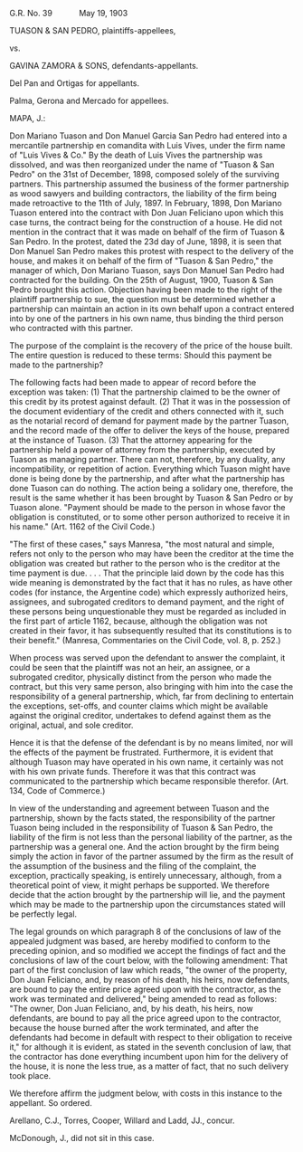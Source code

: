 G.R. No. 39            May 19, 1903

  

TUASON & SAN PEDRO, plaintiffs-appellees,

vs.

GAVINA ZAMORA & SONS, defendants-appellants.

  

Del Pan and Ortigas for appellants.

Palma, Gerona and Mercado for appellees.

  

MAPA, J.:

  

Don Mariano Tuason and Don Manuel Garcia San Pedro had entered into a mercantile partnership en comandita with Luis Vives, under the firm name of "Luis Vives & Co." By the death of Luis Vives the partnership was dissolved, and was then reorganized under the name of "Tuason & San Pedro" on the 31st of December, 1898, composed solely of the surviving partners. This partnership assumed the business of the former partnership as wood sawyers and building contractors, the liability of the firm being made retroactive to the 11th of July, 1897. In February, 1898, Don Mariano Tuason entered into the contract with Don Juan Feliciano upon which this case turns, the contract being for the construction of a house. He did not mention in the contract that it was made on behalf of the firm of Tuason & San Pedro. In the protest, dated the 23d day of June, 1898, it is seen that Don Manuel San Pedro makes this protest with respect to the delivery of the house, and makes it on behalf of the firm of "Tuason & San Pedro," the manager of which, Don Mariano Tuason, says Don Manuel San Pedro had contracted for the building. On the 25th of August, 1900, Tuason & San Pedro brought this action. Objection having been made to the right of the plaintiff partnership to sue, the question must be determined whether a partnership can maintain an action in its own behalf upon a contract entered into by one of the partners in his own name, thus binding the third person who contracted with this partner.

  

The purpose of the complaint is the recovery of the price of the house built. The entire question is reduced to these terms: Should this payment be made to the partnership?

  

The following facts had been made to appear of record before the exception was taken: (1) That the partnership claimed to be the owner of this credit by its protest against default. (2) That it was in the possession of the document evidentiary of the credit and others connected with it, such as the notarial record of demand for payment made by the partner Tuason, and the record made of the offer to deliver the keys of the house, prepared at the instance of Tuason. (3) That the attorney appearing for the partnership held a power of attorney from the partnership, executed by Tuason as managing partner. There can not, therefore, by any duality, any incompatibility, or repetition of action. Everything which Tuason might have done is being done by the partnership, and after what the partnership has done Tuason can do nothing. The action being a solidary one, therefore, the result is the same whether it has been brought by Tuason & San Pedro or by Tuason alone. "Payment should be made to the person in whose favor the obligation is constituted, or to some other person authorized to receive it in his name." (Art. 1162 of the Civil Code.)

  

"The first of these cases," says Manresa, "the most natural and simple, refers not only to the person who may have been the creditor at the time the obligation was created but rather to the person who is the creditor at the time payment is due. . . . That the principle laid down by the code has this wide meaning is demonstrated by the fact that it has no rules, as have other codes (for instance, the Argentine code) which expressly authorized heirs, assignees, and subrogated creditors to demand payment, and the right of these persons being unquestionable they must be regarded as included in the first part of article 1162, because, although the obligation was not created in their favor, it has subsequently resulted that its constitutions is to their benefit." (Manresa, Commentaries on the Civil Code, vol. 8, p. 252.)

  

When process was served upon the defendant to answer the complaint, it could be seen that the plaintiff was not an heir, an assignee, or a subrogated creditor, physically distinct from the person who made the contract, but this very same person, also bringing with him into the case the responsibility of a general partnership, which, far from declining to entertain the exceptions, set-offs, and counter claims which might be available against the original creditor, undertakes to defend against them as the original, actual, and sole creditor.

  

Hence it is that the defense of the defendant is by no means limited, nor will the effects of the payment be frustrated. Furthermore, it is evident that although Tuason may have operated in his own name, it certainly was not with his own private funds. Therefore it was that this contract was communicated to the partnership which became responsible therefor. (Art. 134, Code of Commerce.)

  

In view of the understanding and agreement between Tuason and the partnership, shown by the facts stated, the responsibility of the partner Tuason being included in the responsibility of Tuason & San Pedro, the liability of the firm is not less than the personal liability of the partner, as the partnership was a general one. And the action brought by the firm being simply the action in favor of the partner assumed by the firm as the result of the assumption of the business and the filing of the complaint, the exception, practically speaking, is entirely unnecessary, although, from a theoretical point of view, it might perhaps be supported. We therefore decide that the action brought by the partnership will lie, and the payment which may be made to the partnership upon the circumstances stated will be perfectly legal.

  

The legal grounds on which paragraph 8 of the conclusions of law of the appealed judgment was based, are hereby modified to conform to the preceding opinion, and so modified we accept the findings of fact and the conclusions of law of the court below, with the following amendment: That part of the first conclusion of law which reads, "the owner of the property, Don Juan Feliciano, and, by reason of his death, his heirs, now defendants, are bound to pay the entire price agreed upon with the contractor, as the work was terminated and delivered," being amended to read as follows: "The owner, Don Juan Feliciano, and, by his death, his heirs, now defendants, are bound to pay all the price agreed upon to the contractor, because the house burned after the work terminated, and after the defendants had become in default with respect to their obligation to receive it," for although it is evident, as stated in the seventh conclusion of law, that the contractor has done everything incumbent upon him for the delivery of the house, it is none the less true, as a matter of fact, that no such delivery took place.

  

We therefore affirm the judgment below, with costs in this instance to the appellant. So ordered.

  

Arellano, C.J., Torres, Cooper, Willard and Ladd, JJ., concur.

McDonough, J., did not sit in this case.